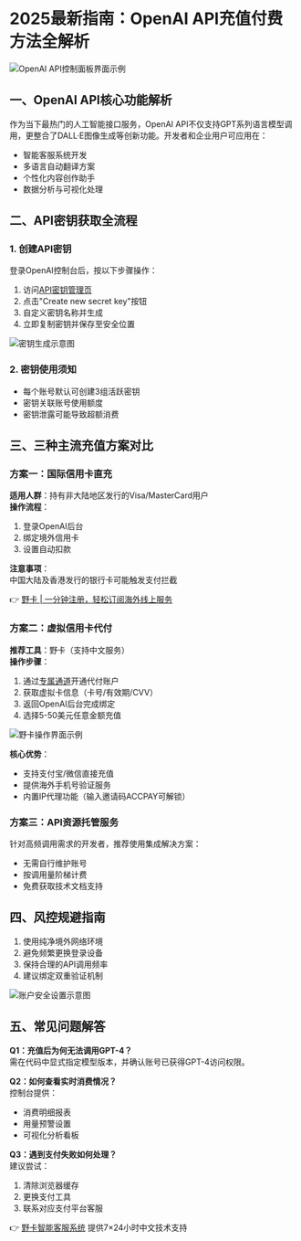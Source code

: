 # 2025最新指南：OpenAI API充值付费方法全解析

![OpenAI API控制面板界面示例](https://bbtdd.com/wp-content/uploads/img/661538464969.webp@1192w)

## 一、OpenAI API核心功能解析
作为当下最热门的人工智能接口服务，OpenAI API不仅支持GPT系列语言模型调用，更整合了DALL·E图像生成等创新功能。开发者和企业用户可应用在：
- 智能客服系统开发
- 多语言自动翻译方案
- 个性化内容创作助手
- 数据分析与可视化处理

## 二、API密钥获取全流程

### 1. 创建API密钥
登录OpenAI控制台后，按以下步骤操作：
1. 访问[API密钥管理页](https://platform.openai.com/api-keys)
2. 点击"Create new secret key"按钮
3. 自定义密钥名称并生成
4. 立即复制密钥并保存至安全位置

![密钥生成示意图](https://bbtdd.com/wp-content/uploads/img/25902814950.webp@1192w)

### 2. 密钥使用须知
- 每个账号默认可创建3组活跃密钥
- 密钥关联账号使用额度
- 密钥泄露可能导致超额消费

## 三、三种主流充值方案对比

### 方案一：国际信用卡直充
**适用人群**：持有非大陆地区发行的Visa/MasterCard用户  
**操作流程**：
1. 登录OpenAI后台
2. 绑定境外信用卡
3. 设置自动扣款

**注意事项**：  
中国大陆及香港发行的银行卡可能触发支付拦截

👉 [野卡 | 一分钟注册，轻松订阅海外线上服务](https://bbtdd.com/yeka)

### 方案二：虚拟信用卡代付
**推荐工具**：野卡（支持中文服务）  
**操作步骤**：
1. 通过[专属通道](https://bbtdd.com/yeka)开通代付账户
2. 获取虚拟卡信息（卡号/有效期/CVV）
3. 返回OpenAI后台完成绑定
4. 选择5-50美元任意金额充值

![野卡操作界面示例](https://bbtdd.com/wp-content/uploads/img/248879933.webp@1192w)

**核心优势**：
- 支持支付宝/微信直接充值
- 提供海外手机号验证服务
- 内置IP代理功能（输入邀请码ACCPAY可解锁）

### 方案三：API资源托管服务
针对高频调用需求的开发者，推荐使用集成解决方案：
- 无需自行维护账号
- 按调用量阶梯计费
- 免费获取技术文档支持

## 四、风控规避指南
1. 使用纯净境外网络环境
2. 避免频繁更换登录设备
3. 保持合理的API调用频率
4. 建议绑定双重验证机制

![账户安全设置示意图](https://bbtdd.com/wp-content/uploads/img/2910261012975564.webp@1192w)

## 五、常见问题解答
**Q1：充值后为何无法调用GPT-4？**  
需在代码中显式指定模型版本，并确认账号已获得GPT-4访问权限。

**Q2：如何查看实时消费情况？**  
控制台提供：  
- 消费明细报表
- 用量预警设置
- 可视化分析看板

**Q3：遇到支付失败如何处理？**  
建议尝试：
1. 清除浏览器缓存
2. 更换支付工具
3. 联系对应支付平台客服

👉 [野卡智能客服系统](https://bbtdd.com/yeka) 提供7×24小时中文技术支持